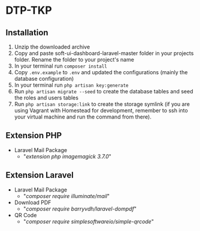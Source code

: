 # DTP-TKP
## Installation
1. Unzip the downloaded archive
2. Copy and paste soft-ui-dashboard-laravel-master folder in your projects folder. Rename the folder to your project's name
3. In your terminal run `composer install`
4. Copy `.env.example` to `.env` and updated the configurations (mainly the database configuration)
5. In your terminal run `php artisan key:generate`
6. Run `php artisan migrate --seed` to create the database tables and seed the roles and users tables
7. Run `php artisan storage:link` to create the storage symlink (if you are using Vagrant with Homestead for development, remember to ssh into your virtual machine and run the command from there).

## Extension PHP
- Laravel Mail Package
  - "<i>extension php imagemagick 3.7.0</i>"

## Extension Laravel
- Laravel Mail Package
  - "<i>composer require illuminate/mail</i>"
- Download PDF
  - "<i>composer require barryvdh/laravel-dompdf</i>"
- QR Code
  - "<i>composer require simplesoftwareio/simple-qrcode</i>"
